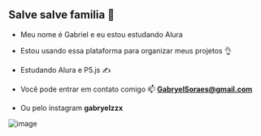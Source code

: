 ## Salve salve familia 👋

- Meu nome é Gabriel e eu estou estudando Alura
- Estou usando essa plataforma para organizar meus projetos 👌
- Estudando Alura e P5.js ✍️

- Você pode entrar em contato comigo 📫
**GabryelSoraes@gmail.com**
- Ou pelo instagram **gabryelzzx**

![image](https://github.com/GabrZzX/GabrZzX/assets/172389645/9c289440-0438-4cf6-8951-bbf34cd1f80a)
